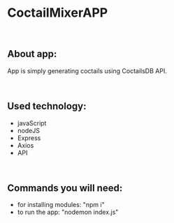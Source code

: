 # CoctailMixerAPP
<br>
<h2>About app:</h2>
<p>App is simply generating coctails using CoctailsDB API.</p>
<br>
<h2>Used technology:</h2>
<ul>
  <li>javaScript</li>
  <li>nodeJS</li>
  <li>Express</li>
  <li>Axios</li>
  <li>API</li>
</ul>
<br>
<h2>Commands you will need:</h2>
<ul>
  <li>for installing modules: "npm i"</li>
  <li>to run the app: "nodemon index.js"</li>
</ul>

